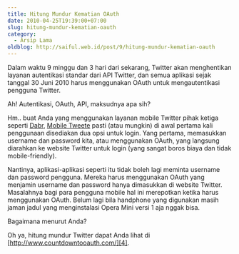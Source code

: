 ```yaml
---
title: Hitung Mundur Kematian OAuth
date: 2010-04-25T19:39:00+07:00
slug: hitung-mundur-kematian-oauth
category:
  - Arsip Lama
oldblog: http://saiful.web.id/post/9/hitung-mundur-kematian-oauth
---
```


Dalam waktu 9 minggu dan 3 hari dari sekarang, Twitter akan menghentikan layanan autentikasi standar dari API Twitter, dan semua aplikasi sejak tanggal 30 Juni 2010 harus menggunakan OAuth untuk mengautentikasi pengguna Twitter.

Ah! Autentikasi, OAuth, API, maksudnya apa sih?

<!--more-->

Hm.. buat Anda yang menggunakan layanan mobile Twitter pihak ketiga seperti [Dabr][2], [Mobile Tweete][3] pasti (atau mungkin) di awal pertama kali penggunaan disediakan dua opsi untuk login. Yang pertama, memasukkan username dan password kita, atau menggunakan OAuth, yang langsung diarahkan ke website Twitter untuk login (yang sangat boros biaya dan tidak mobile-friendly).

Nantinya, aplikasi-aplikasi seperti itu tidak boleh lagi meminta username dan password pengguna. Mereka harus menggunakan OAuth yang menjamin username dan password hanya dimasukkan di website Twitter. Masalahnya bagi para pengguna mobile hal ini merepotkan ketika harus menggunakan OAuth. Belum lagi bila handphone yang digunakan masih jaman jadul yang menginstalasi Opera Mini versi 1 aja nggak bisa.

Bagaimana menurut Anda?

Oh ya, hitung mundur Twitter dapat Anda lihat di [http://www.countdowntooauth.com/][4].

[2]: http://m.dabr.co.uk/
[3]: http://m.tweete.net/
[4]: http://www.countdowntooauth.com/
